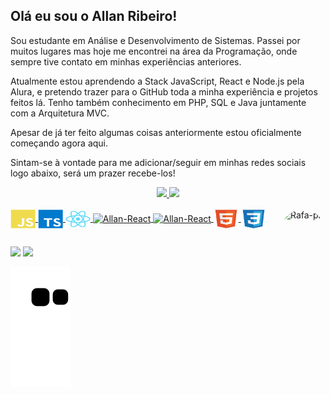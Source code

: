 ## Olá eu sou o Allan Ribeiro!

<p>Sou estudante em Análise e Desenvolvimento de Sistemas. Passei por muitos lugares mas hoje me encontrei na área da Programação, onde sempre tive contato em minhas experiências anteriores.</p>

<p>Atualmente estou aprendendo a Stack JavaScript, React e Node.js pela Alura, e pretendo trazer para o GitHub toda a minha experiência e projetos feitos lá. Tenho também conhecimento em PHP, SQL e Java juntamente com a Arquitetura MVC.</p>

<p>Apesar de já ter feito algumas coisas anteriormente estou oficialmente começando agora aqui.</p>

<p>Sintam-se à vontade para me adicionar/seguir em minhas redes sociais logo abaixo, será um prazer recebe-los!</p>

<div align="center">
  <a href="https://github.com/AllanGhaok">
  <img height="180em" src="https://github-readme-stats.vercel.app/api?username=AllanGhaok&show_icons=true&theme=vue-dark&include_all_commits=true&count_private=true"/>
  <img height="182em" src="https://github-readme-stats.vercel.app/api/top-langs/?username=AllanGhaok&layout=compact&langs_count=7&theme=vue-dark"/>
</div>
<div style="display: inline_block"><br>
  <img align="center" alt="Allan-Js" height="30" width="40" src="https://raw.githubusercontent.com/devicons/devicon/master/icons/javascript/javascript-plain.svg">
  <img align="center" alt="Allan-Ts" height="30" width="40" src="https://raw.githubusercontent.com/devicons/devicon/master/icons/typescript/typescript-plain.svg">
  <img align="center" alt="Allan-React" height="30" width="40" src="https://raw.githubusercontent.com/devicons/devicon/master/icons/react/react-original.svg">
  <img align="center" alt="Allan-React" height="30" width="40" src="https://cdn.jsdelivr.net/gh/devicons/devicon/icons/nodejs/nodejs-original.svg">
  <img align="center" alt="Allan-React" height="30" width="40" src="https://cdn.jsdelivr.net/gh/devicons/devicon/icons/php/php-plain.svg">
  <img align="center" alt="Allan-HTML" height="30" width="40" src="https://raw.githubusercontent.com/devicons/devicon/master/icons/html5/html5-original.svg">
  <img align="center" alt="Allan-CSS" height="30" width="40" src="https://raw.githubusercontent.com/devicons/devicon/master/icons/css3/css3-original.svg">
  <img align="right" alt="Rafa-pic" height="150" style="border-radius:50px;" src="https://share-cdn.picrew.me/shareImg/org/202112/94097_mQvoWn1y.png">
</div>

  ##
  
<div> 
  <a href="https://www.youtube.com/channel/UCzQ7Tlul19JBSuAMOl_h6XA" target="_blank"><img src="https://img.shields.io/badge/YouTube-FF0000?style=for-the-badge&logo=youtube&logoColor=white" target="_blank"></a>
  <a href="https://www.linkedin.com/in/allanribeirosantos/" target="_blank"><img src="https://img.shields.io/badge/-LinkedIn-%230077B5?style=for-the-badge&logo=linkedin&logoColor=white" target="_blank"></a>
  
  ![Snake animation](https://github.com/AllanGhaok/AllanGhaok/blob/output/github-contribution-grid-snake.svg)

</div>
